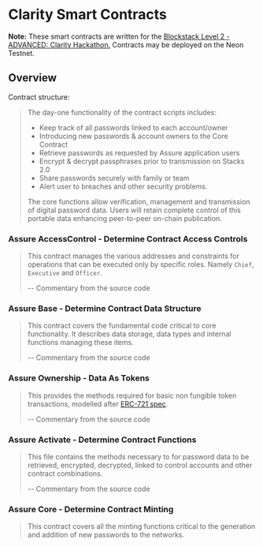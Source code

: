  
# Clarity Smart Contracts

<b>Note:</b> These smart contracts are written for the [Blockstack Level 2 - ADVANCED:  Clarity Hackathon.](https://gitcoin.co/issue/blockstack/hackathons/3/4356) Contracts may be deployed on the Neon Testnet. 

## Overview

Contract structure:

> The day-one functionality of the contract scripts includes:
>
> - Keep track of all passwords linked to each account/owner
> - Introducing new passwords & account owners to the Core Contract
> - Retrieve passwords as requested by Assure application users
> - Encrypt & decrypt passphrases prior to transmission on Stacks 2.0
> - Share passwords securely with family or team
> - Alert user to breaches and other security problems.
> 
> The core functions allow verification, management and transmission of digital password data. Users will retain complete control of this portable data enhancing peer-to-peer on-chain publication. 

### Assure AccessControl - Determine Contract Access Controls

> This contract manages the various addresses and constraints for operations
> that can be executed only by specific roles. Namely `Chief`, `Executive` and `Officer`.
>
> -- Commentary from the source code 

### Assure Base -  Determine Contract Data Structure

> This contract covers the fundamental code critical to core functionality. It describes data storage, data types and internal functions managing these items. 
>
> -- Commentary from the source code

### Assure Ownership - Data As Tokens

> This provides the methods required for basic non fungible token
> transactions, modelled after [ERC-721 spec](https://github.com/ethereum/EIPs/issues/721).
>
> -- Commentary from the source code

### Assure Activate - Determine Contract Functions

> This file contains the methods necessary to for password data to be retrieved, encrypted, decrypted, linked to control accounts and other contract combinations. 
>
> -- Commentary from the source code

### Assure Core - Determine Contract Minting

> This contract covers all the minting functions critical to the generation and addition of new passwords to the networks. 